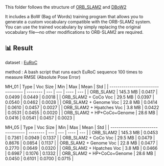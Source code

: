 This folder follows the structure of [ORB\_SLAM2](https://github.com/raulmur/ORB_SLAM2) and [DBoW2](https://github.com/dorian3d/DBoW2)

It includes a BoW (Bag of Words) training program that allows you to generate a custom vocabulary compatible with the ORB-SLAM2 system.
You can use the trained vocabulary by simply replacing the original vocabulary file—no other modifications to ORB-SLAM2 are required.

## 📊 Result 

dataset : [EuRoC](https://projects.asl.ethz.ch/datasets/doku.php?id=kmavvisualinertialdatasets)

method :  A bash script that runs each EuRoC sequence 100 times to measure RMSE (Absolute Pose Error)

MH_01
| Type                               | Voc Size | Min | Max | Mean | Std |
| ---------------------------------- | -------- | --- | --- | ---- | --- |
| ORB\_SLAM2                         | 145.3 MB |  0.0417   |   0.0499  |   0.0449   |  0.0018   |
| ORB\_SLAM2 + CoCo Voc              | 29.5 MB  |  0.0397   |   0.0540  |   0.0462   |  0.0028   |
| ORB\_SLAM2 + Genome Voc            | 22.8 MB  |  0.0414   |   0.0610  |   0.0457   |  0.0027   |
| ORB\_SLAM2 + Hpatches Voc          | 3.8 MB   |  0.0422   |   0.0531  |   0.0455   |  0.0020   |
| ORB\_SLAM2 + HP+CoCo+Genome        | 28.6 MB  |  0.0416   |   0.0541  |   0.0457   |  0.0023   |

MH_05
| Type                               | Voc Size | Min | Max | Mean | Std |
| ---------------------------------- | -------- | --- | --- | ---- | --- |
| ORB\_SLAM2                         | 145.3 MB |  0.0453   |  0.7361   |   0.0949   |   0.1337  |
| ORB\_SLAM2 + CoCo Voc              | 29.5 MB  |  0.0479   |  0.8676   |   0.0854   |   0.1137  |
| ORB\_SLAM2 + Genome Voc            | 22.8 MB  |  0.0477   |  0.2770   |   0.0649   |   0.0320  |
| ORB\_SLAM2 + Hpatches Voc          | 3.8 MB   |  0.0466   |  0.6987   |   0.1076   |   0.1332  |
| ORB\_SLAM2 + HP+CoCo+Genome        | 28.6 MB  |  0.0450   |  0.6101   |   0.0700   |   0.0715  |
